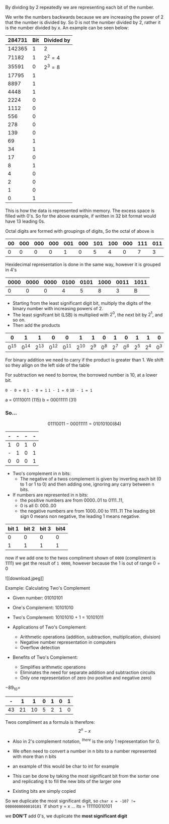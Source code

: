 By dividing by 2 repeatedly we are representing each bit of the number.

We write the numbers backwards because we are increasing the power of 2 that the number is divided by. So 0 is not the number divided by 2, rather it is the number divided by x. An example can be seen below:

284731|Bit|Divided by
-|-|-
142365|1|2
71182|1|$2^2 = 4$
35591|0|$2^3 = 8$
17795|1|
8897|1|
4448|1|
2224|0|
1112|0|
556|0|
278|0|
139|0|
69|1|
34|1|
17|0|
8|1|
4|0|
2|0|
1|0|
0|1|

This is how the data is represented within memory. The excess space is filled with 0's. So for the above example, if written in 32 bit format would have 13 leading 0s.

 Octal digits are formed with groupings of digits, So the octal of above is

00|000|000|000|001|000|101|100|000|111|011
-|-|-|-|-|-|-|-|-|-|-
0|0|0|0|1|0|5|4|0|7|3

Hexidecimal representation is done in the same way, however it is grouped in 4's

0000|0000|0000|0100|0101|1000|0011|1011
-|-|-|-|-|-|-|-
0|0|0|4|5|8|3|B


- Starting from the least significant digit bit, multiply the digits of the binary number with increasing powers of 2.
- The least signifcant bit (LSB) is multiplied with $2^0$, the next bit by $2^1$, and so on.
- Then add the products

0|1|1|0|0|1|1|0|1|0|1|1|0|0|0|1
-|-|-|-|-|-|-|-|-|-|-|-|-|-|-|-
$0^{15}$|$0^{14}$|$2^{13}$|$0^{12}$|$0^{11}$|$2^{10}$|$2^9$|$0^8$|$2^7$|$0^6$|$2^5$|$2^4$|$0^3$|$0^2$|$0^1$|$2^0$|

For binary addition we need to carry if the product is greater than 1. We shift so they allign on the left side of the table

For subtraction we need to borrow, the borrowed number is 10, at a lower bit.

`0 - 0 = 0`
`1 - 0 = 1`
`1 - 1 = 0`
`10 - 1 = 1`

a = 01110011 (115)
b = 00011111 (31)

<h3>So...</h3>

$$01110011 - 00011111 = 01010100 (84)$$

-|-|-|-
-|-|-|-
1|0|1|0
-|1|0|1
0|0|0|1

- Two's complement in n bits:
	- The negative of a twos complement is given by inverting each bit (0 to 1 or 1 to 0) and then adding one, ignoring any carry between n bits.
- If numbers are represented in n bits:
	- the positive numbers are from 0000..01 to 0111..11,
	- 0 is all 0: 000..00
	- the negative numbers are from 1000..00 to 1111..11
The leading bit sign 0 means non negative, the leading 1 means negative.

bit 1|bit 2|bit 3|bit4
-|-|-|-
0|0|0|0
1|1|1|1
now if we add one to the twos compliment shown of `0000` (compliment is 1111) we get the result of `1 0000`, however because the 1 is out of range $0 =0$


![[download.jpeg]]


Example: Calculating Two's Complement   
- Given number: 01010101   
- One's Complement: 10101010   
- Two's Complement: 10101010 + 1 = 10101011 

- Applications of Two's Complement:   
	- Arithmetic operations (addition, subtraction, multiplication, division)   
	- Negative number representation in computers   
	- Overflow detection  
- Benefits of Two's Complement:   
	- Simplifies arithmetic operations   
	- Eliminates the need for separate addition and subtraction circuits   
	- Only one representation of zero (no positive and negative zero)

$-89_{10} =$ 

-|1|1|0|1|0|1
-|-|-|-|-|-|-
43|21|10|5|2|1|0

Twos compliment as a formula is therefore:
$$2^n -x$$
- Also in 2's complement notation, $^{there}$ is the only 1 representation for 0.

- We often need to convert a number in n bits to a number represented with more than n bits
- an example of this would be char to int for example
- This can be done by taking the most significant bit from the sorter one and replicating it to fill the new bits of the larger one
- Existing bits are simply copied

So we duplicate the most significant digit, so 
`char x = -107 != 0000000000010101`
`if short y = x ... its = 111110010101

we <strong>DON'T</strong> add 0's, we duplicate the <strong>most significant digit</strong>
